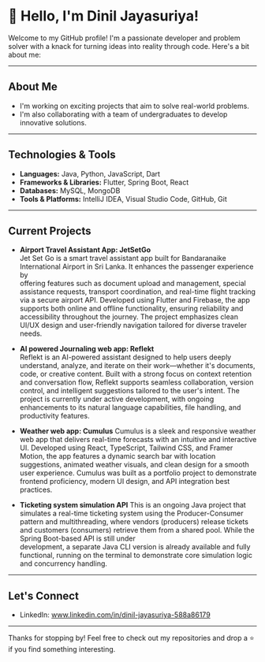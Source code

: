 # 👋 Hello, I'm Dinil Jayasuriya!

Welcome to my GitHub profile! I'm a passionate developer and problem solver with a knack for turning ideas into reality through code. Here's a bit about me:

---

## About Me
- I'm working on exciting projects that aim to solve real-world problems.
- I'm also collaborating with a team of undergraduates to develop innovative solutions.

---

## Technologies & Tools
- **Languages:** Java, Python, JavaScript, Dart  
- **Frameworks & Libraries:** Flutter, Spring Boot, React  
- **Databases:** MySQL, MongoDB  
- **Tools & Platforms:** IntelliJ IDEA, Visual Studio Code, GitHub, Git  

---

## Current Projects


- **Airport Travel Assistant App: JetSetGo**  
  Jet Set Go is a smart travel assistant app built for Bandaranaike International Airport in Sri Lanka. It enhances the passenger experience by     
  offering features such as document upload and management, special assistance requests, transport coordination, and real-time flight tracking via 
  a secure airport API. Developed using Flutter and Firebase, the app supports both online and offline functionality, ensuring reliability and 
  accessibility throughout the journey. The project emphasizes clean UI/UX design and user-friendly navigation tailored for diverse traveler needs.

- **AI powered Journaling web app: Reflekt**  
  Reflekt is an AI-powered assistant designed to help users deeply understand, analyze, and iterate on their work—whether it's documents, code, or    creative content. Built with a strong focus on context retention and conversation flow, Reflekt supports seamless collaboration, version control, 
  and intelligent suggestions tailored to the user's intent. The project is currently under active development, with ongoing enhancements to its 
  natural language capabilities, file handling, and productivity features.

- **Weather web app: Cumulus**
  Cumulus is a sleek and responsive weather web app that delivers real-time forecasts with an intuitive and interactive UI. Developed using React, 
  TypeScript, Tailwind CSS, and Framer Motion, the app features a dynamic search bar with location suggestions, animated weather visuals, and clean 
  design for a smooth user experience. Cumulus was built as a portfolio project to demonstrate frontend proficiency, modern UI design, and API 
  integration best practices.
  
- **Ticketing system simulation API**
  This is an ongoing Java project that simulates a real-time ticketing system using the Producer-Consumer pattern and multithreading, where vendors   (producers) release tickets and customers (consumers) retrieve them from a shared pool. While the Spring Boot-based API is still under     
  development, a separate Java CLI version is already available and fully functional, running on the terminal to demonstrate core simulation logic 
  and concurrency handling.
   
---

## Let's Connect
- LinkedIn: www.linkedin.com/in/dinil-jayasuriya-588a86179

---

Thanks for stopping by! Feel free to check out my repositories and drop a ⭐️ if you find something interesting.
